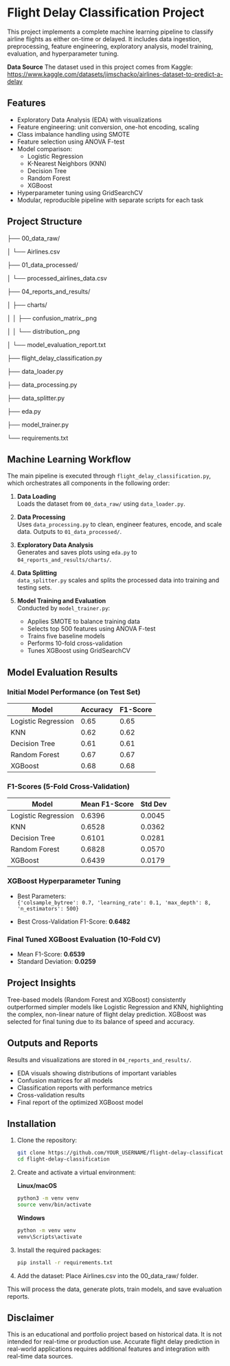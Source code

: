 # Flight Delay Classification Project

This project implements a complete machine learning pipeline to classify airline flights as either on-time or delayed. It includes data ingestion, preprocessing, feature engineering, exploratory analysis, model training, evaluation, and hyperparameter tuning.

**Data Source**
The dataset used in this project comes from Kaggle:
https://www.kaggle.com/datasets/jimschacko/airlines-dataset-to-predict-a-delay

## Features

- Exploratory Data Analysis (EDA) with visualizations
- Feature engineering: unit conversion, one-hot encoding, scaling
- Class imbalance handling using SMOTE
- Feature selection using ANOVA F-test
- Model comparison:
  - Logistic Regression
  - K-Nearest Neighbors (KNN)
  - Decision Tree
  - Random Forest
  - XGBoost
- Hyperparameter tuning using GridSearchCV
- Modular, reproducible pipeline with separate scripts for each task

## Project Structure
├── 00_data_raw/

│ └── Airlines.csv

├── 01_data_processed/

│ └── processed_airlines_data.csv

├── 04_reports_and_results/

│ ├── charts/

│ │ ├── confusion_matrix_.png

│ │ └── distribution_.png

│ └── model_evaluation_report.txt

├── flight_delay_classification.py

├── data_loader.py

├── data_processing.py

├── data_splitter.py

├── eda.py

├── model_trainer.py

└── requirements.txt


## Machine Learning Workflow

The main pipeline is executed through `flight_delay_classification.py`, which orchestrates all components in the following order:

1. **Data Loading**  
   Loads the dataset from `00_data_raw/` using `data_loader.py`.

2. **Data Processing**  
   Uses `data_processing.py` to clean, engineer features, encode, and scale data. Outputs to `01_data_processed/`.

3. **Exploratory Data Analysis**  
   Generates and saves plots using `eda.py` to `04_reports_and_results/charts/`.

4. **Data Splitting**  
   `data_splitter.py` scales and splits the processed data into training and testing sets.

5. **Model Training and Evaluation**  
   Conducted by `model_trainer.py`:
   - Applies SMOTE to balance training data
   - Selects top 500 features using ANOVA F-test
   - Trains five baseline models
   - Performs 10-fold cross-validation
   - Tunes XGBoost using GridSearchCV
  
   
## Model Evaluation Results

### Initial Model Performance (on Test Set)

| Model              | Accuracy | F1-Score |
|-------------------|----------|----------|
| Logistic Regression | 0.65     | 0.65     |
| KNN                | 0.62     | 0.62     |
| Decision Tree      | 0.61     | 0.61     |
| Random Forest      | 0.67     | 0.67     |
| XGBoost            | 0.68     | 0.68     |

### F1-Scores (5-Fold Cross-Validation)

| Model              | Mean F1-Score | Std Dev  |
|-------------------|---------------|----------|
| Logistic Regression | 0.6396        | 0.0045   |
| KNN                | 0.6528        | 0.0362   |
| Decision Tree      | 0.6101        | 0.0281   |
| Random Forest      | 0.6828        | 0.0570   |
| XGBoost            | 0.6439        | 0.0179   |

### XGBoost Hyperparameter Tuning

- Best Parameters:  
  `{'colsample_bytree': 0.7, 'learning_rate': 0.1, 'max_depth': 8, 'n_estimators': 500}`

- Best Cross-Validation F1-Score: **0.6482**

### Final Tuned XGBoost Evaluation (10-Fold CV)

- Mean F1-Score: **0.6539**  
- Standard Deviation: **0.0259**

## Project Insights
Tree-based models (Random Forest and XGBoost) consistently outperformed simpler models like Logistic Regression and KNN, highlighting the complex, non-linear nature of flight delay prediction. XGBoost was selected for final tuning due to its balance of speed and accuracy.

## Outputs and Reports

Results and visualizations are stored in `04_reports_and_results/`.

- EDA visuals showing distributions of important variables
- Confusion matrices for all models
- Classification reports with performance metrics
- Cross-validation results
- Final report of the optimized XGBoost model

## Installation

1. Clone the repository:

   ```bash
   git clone https://github.com/YOUR_USERNAME/flight-delay-classification.git
   cd flight-delay-classification
   ```
2. Create and activate a virtual environment:
   
    **Linux/macOS**
    ```bash
    python3 -m venv venv
    source venv/bin/activate
    ```
    **Windows**
    ```bash
    python -m venv venv
    venv\Scripts\activate
    ```
3. Install the required packages:
   ```bash
   pip install -r requirements.txt
   ```
4. Add the dataset:
  Place Airlines.csv into the 00_data_raw/ folder.

This will process the data, generate plots, train models, and save evaluation reports.

## Disclaimer
This is an educational and portfolio project based on historical data. It is not intended for real-time or production use. Accurate flight delay prediction in real-world applications requires additional features and integration with real-time data sources.




